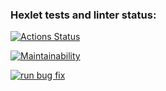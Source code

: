 ### Hexlet tests and linter status:
[![Actions Status](https://github.com/Nikolos-S/frontend-project-lvl3/workflows/hexlet-check/badge.svg)](https://github.com/Nikolos-S/frontend-project-lvl3/actions)

[![Maintainability](https://api.codeclimate.com/v1/badges/1ad8bca84647f00db014/maintainability)](https://codeclimate.com/github/Nikolos-S/frontend-project-lvl3/maintainability)

[![run bug fix](https://github.com/Nikolos-S/frontend-project-lvl3/actions/workflows/nodejs.yml/badge.svg)](https://github.com/Nikolos-S/frontend-project-lvl3/actions/workflows/nodejs.yml)
